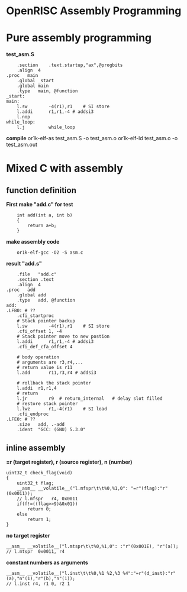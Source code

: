OpenRISC Assembly Programming
===============================

# Pure assembly programming

**test_asm.S**

        .section    .text.startup,"ax",@progbits
        .align  4
    .proc   main
        .global _start
        .global main
        .type   main, @function
    _start:
    main:
        l.sw        -4(r1),r1    # SI store
        l.addi      r1,r1,-4 # addsi3
    	l.nop
    while_loop:
    	l.j			while_loop

**compile**
    or1k-elf-as test_asm.S -o test_asm.o
    or1k-elf-ld test_asm.o -o test_asm.out

# Mixed C with assembly 

## function definition

**First make "add.c" for test**
~~~~
    int add(int a, int b)
    {
        return a+b;
    }
~~~~

**make assembly code**
~~~~
    or1k-elf-gcc -O2 -S asm.c
~~~~

**result "add.s"**

        .file   "add.c"
        .section .text
        .align  4
    .proc   add
        .global add
        .type   add, @function
    add:
    .LFB0: # ??
        .cfi_startproc
        # Stack pointer backup
        l.sw        -4(r1),r1    # SI store
        .cfi_offset 1, -4
        # Stack pointer move to new postion
        l.addi      r1,r1,-4 # addsi3
        .cfi_def_cfa_offset 4

        # body operation
        # arguments are r3,r4,...
        # return value is r11
        l.add       r11,r3,r4 # addsi3
    
        # rollback the stack pointer
        l.addi  r1,r1,4
        # return
        l.jr        r9  # return_internal   # delay slot filled
        # restore stack pointer
        l.lwz       r1,-4(r1)    # SI load
        .cfi_endproc
    .LFE0: # ??
        .size   add, .-add
        .ident  "GCC: (GNU) 5.3.0"

## inline assembly

**=r (target register), r (source register), n (number)**
~~~~
uint32_t check_flag(void)
{
    uint32_t flag;
    __asm__ __volatile__("l.mfspr\t\t%0,%1,0": "=r"(flag):"r"(0x0011));
    // l.mfspr   r4, 0x0011
    if(f!=((flag>>9)&0x01))
        return 0;
    else
        return 1;
}
~~~~
**no target register**
~~~~
__asm__ __volatile__("l.mtspr\t\t%0,%1,0": :"r"(0x001E), "r"(a));
// l.mtspr  0x0011, r4
~~~~
**constant numbers as arguments**
~~~~
__asm__ __volatile__("l.inst\t\t%0,%1 %2,%3 %4":"=r"(d_inst):"r"(a),"n"(1),"r"(b),"n"(1));
// l.inst r4, r1 0, r2 1
~~~~



